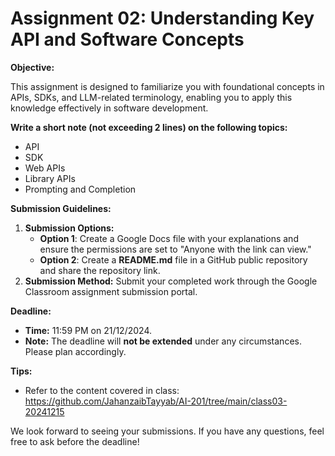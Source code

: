 # Assignment 02: Understanding Key API and Software Concepts

**Objective:**

This assignment is designed to familiarize you with foundational concepts in APIs, SDKs, and LLM-related terminology, enabling you to apply this knowledge effectively in software development.

**Write a short note (not exceeding 2 lines) on the following topics:**

- API
- SDK
- Web APIs
- Library APIs
- Prompting and Completion

**Submission Guidelines:**

1. **Submission Options:**
   - **Option 1**: Create a Google Docs file with your explanations and ensure the permissions are set to "Anyone with the link can view."
   - **Option 2**: Create a **README.md** file in a GitHub public repository and share the repository link.
2. **Submission Method:** Submit your completed work through the Google Classroom assignment submission portal.

**Deadline:**

- **Time:** 11:59 PM on 21/12/2024.
- **Note:** The deadline will **not be extended** under any circumstances. Please plan accordingly.

**Tips:**

- Refer to the content covered in class: https://github.com/JahanzaibTayyab/AI-201/tree/main/class03-20241215

We look forward to seeing your submissions. If you have any questions, feel free to ask before the deadline!
